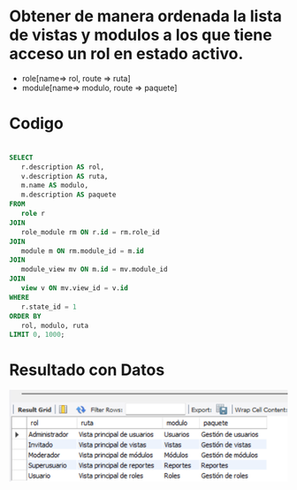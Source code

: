 # Obtener de manera ordenada la lista de vistas y modulos a los que tiene acceso un rol en estado activo.

 - role[name=> rol, route => ruta]
 - module[name=> modulo, route => paquete]

 # Codigo

 ```sql

 SELECT 
    r.description AS rol,
    v.description AS ruta,
    m.name AS modulo,
    m.description AS paquete
FROM 
    role r
JOIN 
    role_module rm ON r.id = rm.role_id
JOIN 
    module m ON rm.module_id = m.id
JOIN 
    module_view mv ON m.id = mv.module_id
JOIN 
    view v ON mv.view_id = v.id
WHERE 
    r.state_id = 1
ORDER BY 
    rol, modulo, ruta
LIMIT 0, 1000;
```
# Resultado con Datos
![Con ](img/imagen_con.png)


